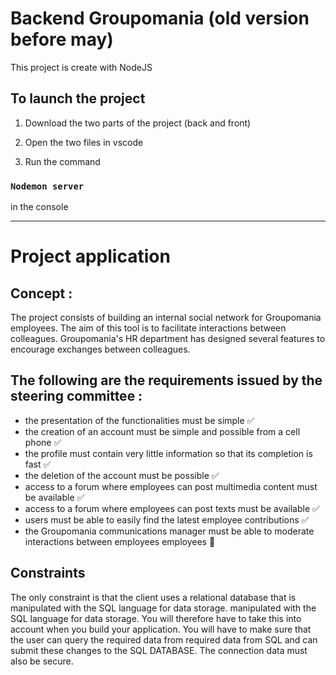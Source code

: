 # Backend Groupomania (old version before may)

This project is create with NodeJS

## To launch the project
1. Download the two parts of the project (back and front)

2. Open the two files in vscode 

3. Run the command

### `Nodemon server`

  in the console
______________________________________________________

# Project application

## Concept :

The project consists of building an internal social network for Groupomania employees. The aim of this tool is to facilitate interactions between colleagues. Groupomania's HR department has designed several features to encourage exchanges between colleagues.

## The following are the requirements issued by the steering committee :

- the presentation of the functionalities must be simple ✅
- the creation of an account must be simple and possible from a cell phone ✅
- the profile must contain very little information so that its completion is fast ✅
- the deletion of the account must be possible ✅
- access to a forum where employees can post multimedia content must be available ✅
- access to a forum where employees can post texts must be available ✅
- users must be able to easily find the latest employee contributions ✅
- the Groupomania communications manager must be able to moderate interactions between employees
employees 🔄

## Constraints

The only constraint is that the client uses a relational database that is manipulated with the SQL language for data storage.
manipulated with the SQL language for data storage. You will therefore have to take this into account
when you build your application. You will have to make sure that the user can query the required data from
required data from SQL and can submit these changes to the
SQL DATABASE. The connection data must also be secure.
